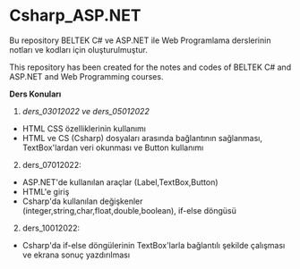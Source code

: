 # Csharp_ASP.NET
Bu repository BELTEK C# ve ASP.NET ile Web Programlama derslerinin notları ve kodları için oluşturulmuştur.

This repository has been created for the notes and codes of BELTEK C# and ASP.NET and Web Programming courses. 

**Ders Konuları**

1. *ders_03012022 ve ders_05012022*

+ HTML CSS özelliklerinin kullanımı
+ HTML ve CS (Csharp) dosyaları arasında bağlantının sağlanması, TextBox'lardan veri okunması ve Button kullanımı

2. ders_07012022: 

+ ASP.NET'de kullanılan araçlar (Label,TextBox,Button)
+ HTML'e giriş
+ Csharp'da kullanılan değişkenler (integer,string,char,float,double,boolean), if-else döngüsü

2. ders_10012022: 

+ Csharp'da if-else döngülerinin TextBox'larla bağlantılı şekilde çalışması ve ekrana sonuç yazdırılması